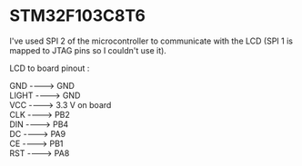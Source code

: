 # STM32F103C8T6

I've used SPI 2 of the microcontroller to communicate with the LCD (SPI 1 is mapped to JTAG pins so I couldn't use it).

LCD to board pinout :

GND   ----> GND  
LIGHT ----> GND  
VCC   ----> 3.3 V on board  
CLK   ----> PB2  
DIN   ----> PB4  
DC    ----> PA9  
CE    ----> PB1  
RST   ----> PA8  
